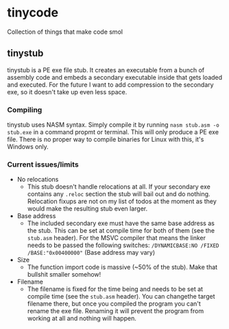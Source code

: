 # tinycode
Collection of things that make code smol

## tinystub
tinystub is a PE exe file stub. It creates an executable from a bunch of assembly code and embeds a secondary executable inside that gets loaded and executed. For the future I want to add compression to the secondary exe, so it doesn't take up even less space.

### Compiling
tinystub uses NASM syntax. Simply compile it by running `nasm stub.asm -o stub.exe` in a command propmt or terminal.
This will only produce a PE exe file. There is no proper way to compile binaries for Linux with this, it's Windows only.

### Current issues/limits
- No relocations
  - This stub doesn't handle relocations at all. If your secondary exe contains any `.reloc` section the stub will bail out and do nothing. Relocation fixups are not on my list of todos at the moment as they would make the resulting stub even larger.
- Base address
  - The included secondary exe must have the same base address as the stub. This can be set at compile time for both of them (see the `stub.asm` header). For the MSVC compiler that means the linker needs to be passed the following switches: `/DYNAMICBASE:NO /FIXED /BASE:"0x00400000"` (Base address may vary)
- Size
  - The function import code is massive (~50% of the stub). Make that bullshit smaller somehow!
- Filename
  - The filename is fixed for the time being and needs to be set at compile time (see the `stub.asm` header). You can changethe target filename there, but once you compiled the program you can't rename the exe file. Renaming it will prevent the program from working at all and nothing will happen.
